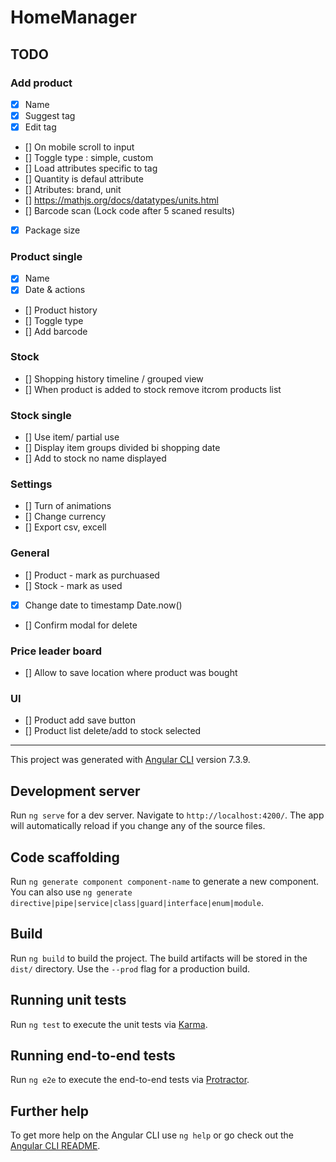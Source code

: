 # HomeManager

## TODO

### Add product

- [x] Name
- [x] Suggest tag
- [x] Edit tag
- [] On mobile scroll to input
- [] Toggle type : simple, custom
- [] Load attributes specific to tag
- [] Quantity is defaul attribute
- [] Atributes: brand, unit
- [] https://mathjs.org/docs/datatypes/units.html
- [] Barcode scan (Lock code after 5 scaned results)
- [x] Package size

### Product single

- [x] Name
- [x] Date & actions
- [] Product history
- [] Toggle type
- [] Add barcode

### Stock

- [] Shopping history timeline / grouped view
- [] When product is added to stock remove itcrom products list

### Stock single

- [] Use item/ partial use
- [] Display item groups divided bi shopping date
- [] Add to stock no name displayed

### Settings

- [] Turn of animations
- [] Change currency
- [] Export csv, excell

### General

- [] Product - mark as purchuased
- [] Stock - mark as used
- [x] Change date to timestamp Date.now()
- [] Confirm modal for delete

### Price leader board

- [] Allow to save location where product was bought

### UI

- [] Product add save button
- [] Product list delete/add to stock selected

---

This project was generated with [Angular CLI](https://github.com/angular/angular-cli) version 7.3.9.

## Development server

Run `ng serve` for a dev server. Navigate to `http://localhost:4200/`. The app will automatically reload if you change any of the source files.

## Code scaffolding

Run `ng generate component component-name` to generate a new component. You can also use `ng generate directive|pipe|service|class|guard|interface|enum|module`.

## Build

Run `ng build` to build the project. The build artifacts will be stored in the `dist/` directory. Use the `--prod` flag for a production build.

## Running unit tests

Run `ng test` to execute the unit tests via [Karma](https://karma-runner.github.io).

## Running end-to-end tests

Run `ng e2e` to execute the end-to-end tests via [Protractor](http://www.protractortest.org/).

## Further help

To get more help on the Angular CLI use `ng help` or go check out the [Angular CLI README](https://github.com/angular/angular-cli/blob/master/README.md).

